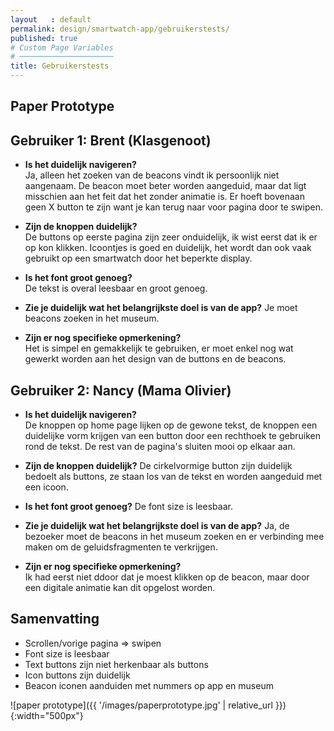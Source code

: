 ```yaml
---
layout   : default
permalink: design/smartwatch-app/gebruikerstests/
published: true
# Custom Page Variables
# ─────────────────────
title: Gebruikerstests
---
```


Paper Prototype
---------------

## Gebruiker 1: Brent (Klasgenoot)
- **Is het duidelijk navigeren?**  
Ja, alleen het zoeken van de beacons vindt ik persoonlijk niet aangenaam. De beacon moet beter worden aangeduid, maar dat ligt misschien aan het feit dat het zonder animatie is. Er hoeft bovenaan geen X button te zijn want je kan terug naar voor pagina door te swipen.

- **Zijn de knoppen duidelijk?**  
De buttons op eerste pagina zijn zeer onduidelijk, ik wist eerst dat ik er op kon klikken. Icoontjes is goed en duidelijk, het wordt dan ook vaak gebruikt op een smartwatch door het beperkte display. 

- **Is het font groot genoeg?**  
De tekst is overal leesbaar en groot genoeg.

- **Zie je duidelijk wat het belangrijkste doel is van de app?**
Je moet beacons zoeken in het museum.

- **Zijn er nog specifieke opmerkening?**  
Het is simpel en gemakkelijk te gebruiken, er moet enkel nog wat gewerkt worden aan het design van de buttons en de beacons.

## Gebruiker 2: Nancy (Mama Olivier)
- **Is het duidelijk navigeren?**  
De knoppen op home page lijken op de gewone tekst, de knoppen een duidelijke vorm krijgen van een button door een rechthoek te gebruiken rond de tekst. De rest van de pagina's sluiten mooi op elkaar aan.

- **Zijn de knoppen duidelijk?**
De cirkelvormige button zijn duidelijk bedoelt als buttons, ze staan los van de tekst en worden aangeduid met een icoon.

- **Is het font groot genoeg?**
De font size is leesbaar.  

- **Zie je duidelijk wat het belangrijkste doel is van de app?**
Ja, de bezoeker moet de beacons in het museum zoeken en er verbinding mee maken om de geluidsfragmenten te verkrijgen.

- **Zijn er nog specifieke opmerkening?**  
Ik had eerst niet ddoor dat je moest klikken op de beacon, maar door een digitale animatie kan dit opgelost worden.


## Samenvatting
- Scrollen/vorige pagina => swipen
- Font size is leesbaar
- Text buttons zijn niet herkenbaar als buttons
- Icon buttons zijn duidelijk
- Beacon iconen aanduiden met nummers op app en museum

![paper prototype]({{ '/images/paperprototype.jpg' | relative_url }}){:width="500px"}